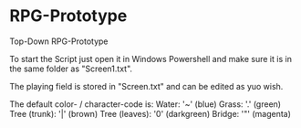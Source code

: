 # RPG-Prototype
Top-Down RPG-Prototype

To start the Script just open it in Windows Powershell and make sure it is in the same folder as "Screen1.txt".

The playing field is stored in "Screen.txt" and can be edited as yuo wish.

The default color- / character-code is:
Water: '~' (blue)
Grass: '.' (green)
Tree (trunk): '|' (brown)
Tree (leaves): '0' (darkgreen)
Bridge: '"' (magenta)
